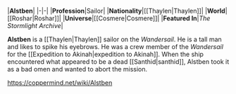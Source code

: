 |**Alstben**|
|-|-|
|**Profession**|Sailor|
|**Nationality**|[[Thaylen\|Thaylen]]|
|**World**|[[Roshar\|Roshar]]|
|**Universe**|[[Cosmere\|Cosmere]]|
|**Featured In**|*The Stormlight Archive*|

**Alstben** is a [[Thaylen\|Thaylen]] sailor on the *Wandersail*. He is a tall man and likes to spike his eyebrows.
He was a crew member of the *Wandersail* for the [[Expedition to Akinah\|expedition to Akinah]]. When the ship encountered what appeared to be a dead [[Santhid\|santhid]], Alstben took it as a bad omen and wanted to abort the mission.



https://coppermind.net/wiki/Alstben